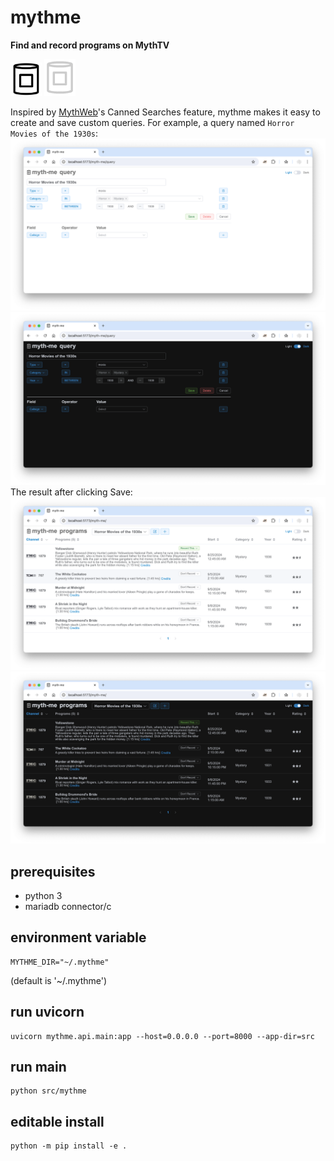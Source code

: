 # mythme
**Find and record programs on MythTV**

<img alt="mythme" src="docs/img/mm-light.png#gh-light-mode-only" width="50px" />
<img alt="mythme" src="docs/img/mm-dark.png#gh-dark-mode-only" width="50px" />

Inspired by [MythWeb](https://github.com/MythTV/mythweb)'s Canned Searches feature, mythme makes it easy
to create and save custom queries. For example, a query named `Horror Movies of the 1930s`:
![mythme query](https://raw.githubusercontent.com/donaldoakes/mythme/main/docs/img/query-light.png#gh-light-mode-only)
![mythme query](https://raw.githubusercontent.com/donaldoakes/mythme/main/docs/img/query-dark.png#gh-dark-mode-only)
The result after clicking Save:
![mythme programs](https://raw.githubusercontent.com/donaldoakes/mythme/main/docs/img/programs-light.png#gh-light-mode-only)
![mythme programs](https://raw.githubusercontent.com/donaldoakes/mythme/main/docs/img/programs-dark.png#gh-dark-mode-only)


## prerequisites
- python 3
- mariadb connector/c

## environment variable
```
MYTHME_DIR="~/.mythme"
```
(default is '~/.mythme')

## run uvicorn
```
uvicorn mythme.api.main:app --host=0.0.0.0 --port=8000 --app-dir=src
```

## run main
```
python src/mythme
```

## editable install
```
python -m pip install -e .
```